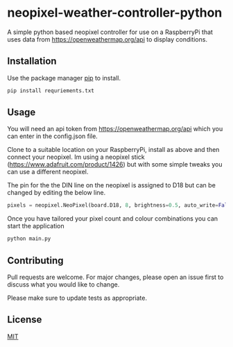 # neopixel-weather-controller-python

A simple python based neopixel controller for use on a RaspberryPi that uses data from https://openweathermap.org/api to display conditions. 

## Installation

Use the package manager [pip](https://pip.pypa.io/en/stable/) to install.

```bash
pip install requriements.txt
```

## Usage

You will need an api token from https://openweathermap.org/api which you can enter in the config.json file. 

Clone to a suitable location on your RaspberryPi, install as above and then connect your neopixel. Im using a neopixel stick (https://www.adafruit.com/product/1426) but with some simple tweaks you can use a different neopixel.

The pin for the the DIN line on the neopixel is assigned to D18 but can be changed by editing the below line.
```python
pixels = neopixel.NeoPixel(board.D18, 8, brightness=0.5, auto_write=False, pixel_order=neopixel.GRB)
```

Once you have tailored your pixel count and colour combinations you can start the application

```bash
python main.py
```

## Contributing
Pull requests are welcome. For major changes, please open an issue first to discuss what you would like to change.

Please make sure to update tests as appropriate.

## License
[MIT](https://choosealicense.com/licenses/mit/)